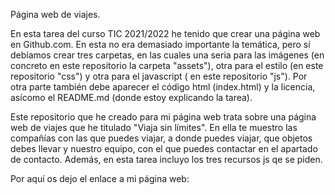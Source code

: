 Página web de viajes.

En esta tarea del curso TIC 2021/2022 he tenido que crear una página web en Github.com. En esta no era demasiado importante la temática, pero sí debíamos crear tres carpetas, en las cuales una seria para las imágenes (en concreto en este repositorio la carpeta "assets"), otra para el estilo (en este repositorio "css") y otra para el javascript ( en este repositorio "js"). Por otra parte también debe aparecer el código html (index.html) y la licencia, asícomo el README.md (donde estoy explicando la tarea).

Este repositorio que he creado para mi página web trata sobre una página web de viajes que he titulado "Viaja sin límites". En ella te muestro las compañías con las que puedes viajar, a donde puedes viajar, que objetos debes llevar y nuestro equipo, con el que puedes contactar en el apartado de contacto. Además, en esta tarea incluyo los tres recursos js qe se piden.

Por aquí os dejo el enlace a mi página web:
